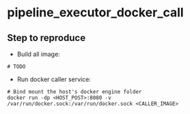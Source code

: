 # pipeline_executor_docker_call

## Step to reproduce
- Build all image:
```
# TODO
```
- Run docker caller service:
```
# Bind mount the host's docker engine folder
docker run -dp <HOST_POST>:8080 -v /var/run/docker.sock:/var/run/docker.sock <CALLER_IMAGE>
```
